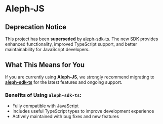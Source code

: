 # Aleph-JS

## Deprecation Notice
This project has been **superseded** by [aleph-sdk-ts](https://github.com/aleph-im/aleph-sdk-ts). The new SDK provides enhanced functionality, improved TypeScript support, and better maintainability for JavaScript developers.

## What This Means for You
If you are currently using **Aleph-JS**, we strongly recommend migrating to **[aleph-sdk-ts](https://github.com/aleph-im/aleph-sdk-ts)** for the latest features and ongoing support.

### Benefits of Using `aleph-sdk-ts`:
- Fully compatible with JavaScript
- Includes useful TypeScript types to improve development experience
- Actively maintained with bug fixes and new features
